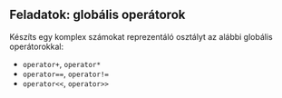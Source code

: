 Feladatok: globális operátorok
------------------------------

Készíts egy komplex számokat reprezentáló osztályt az alábbi globális operátorokkal:
- `operator+`, `operator*`
- `operator==`, `operator!=`
- `operator<<`, `operator>>`
